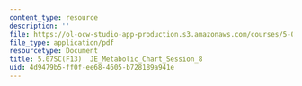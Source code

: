 ```yaml
---
content_type: resource
description: ''
file: https://ol-ocw-studio-app-production.s3.amazonaws.com/courses/5-07sc-biological-chemistry-i-fall-2013/4d9479b5ff0fee684605b728189a941e_JE_Metabolic_Chart_Session8.pdf
file_type: application/pdf
resourcetype: Document
title: 5.07SC(F13)  JE_Metabolic_Chart_Session_8
uid: 4d9479b5-ff0f-ee68-4605-b728189a941e
---
```

